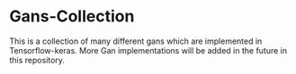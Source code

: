 # Gans-Collection
This is a collection of many different gans which are implemented in Tensorflow-keras.
More Gan implementations will be added in the future in this repository.
